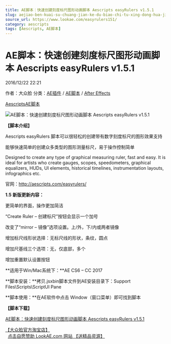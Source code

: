 ```yaml
---
title: AE脚本：快速创建刻度标尺图形动画脚本 Aescripts easyRulers v1.5.1
slug: aejiao-ben-kuai-su-chuang-jian-ke-du-biao-chi-tu-xing-dong-hua-jiao-ben-aescripts-easyrulers-v1-5-1
source_url: https://www.lookae.com/easyrulers151/
category: aescripts
tags: [Aescripts, AE脚本]
---
```

# AE脚本：快速创建刻度标尺图形动画脚本 Aescripts easyRulers v1.5.1

2016/12/22 22:21

作者：大众脸
分类：[AE插件](https://www.lookae.com/after-effects/aechajian/) / [AE脚本](https://www.lookae.com/after-effects/aescripts/) / [After Effects](https://www.lookae.com/after-effects/)

[Aescripts](https://www.lookae.com/tag/aescripts/)[AE脚本](https://www.lookae.com/tag/ae%e8%84%9a%e6%9c%ac/)

![AE脚本：快速创建刻度标尺图形动画脚本 Aescripts easyRulers v1.5.1](https://www.lookae.com/wp-content/uploads/2015/12/easyruler_-_example_9.jpg "AE脚本：快速创建刻度标尺图形动画脚本 Aescripts easyRulers v1.5.1-LookAE.com")

**【脚本介绍】**

Aescripts easyRulers 脚本可以很轻松的创建带有数字刻度标尺的图形效果支持

能够快速简单的创建众多类型的图形测量标尺，易于操作控制简单

Designed to create any type of graphical measuring ruler, fast and easy. It is ideal for artists who create gauges, scopes, speedometers, graphical equalizers, HUDs, UI elements, historical timelines, instrumentation layouts, infographics etc.

官网：http://aescripts.com/easyrulers/

**1.5 新版更新内容：**

更简单的界面，操作更加简洁

“Create Ruler – 创建标尺”按钮会显示一个加号

改变了“mirror – 镜像”选项设置。上/外，下/内或两者镜像

增加标尺线形状选择：无标尺线的形状，条纹，圆点

增加尺基线三个选项：无，仅底部，多个

增加重置默认设置按钮

**适用于Win/Mac系统下：**AE CS6 – CC 2017

**脚本安装：**拷贝.jsxbin脚本文件到AE安装目录下：Support Files\Scripts\ScriptUI Pane

**脚本使用：**在AE软件中点击 Window（窗口菜单）即可找到脚本

**【脚本下载】**

[AE脚本：快速创建刻度标尺图形动画脚本 Aescripts easyRulers v1.5.1](https://lookae.ctfile.com/fs/p2B164571736)

[【大众脸官方淘宝店】](https://lookae.taobao.com/)                [点击自愿赞助 LookAE.com 网站 【送精品资源】](https://www.lookae.com/sponsor/)

